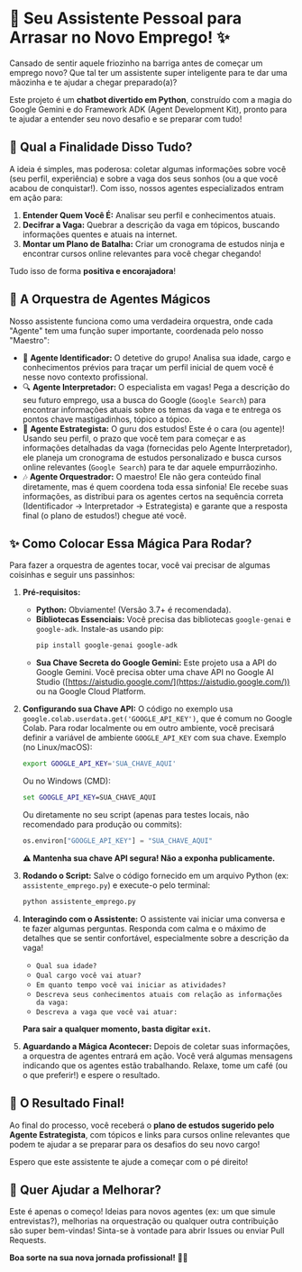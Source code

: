 # 🚀 Seu Assistente Pessoal para Arrasar no Novo Emprego! ✨

Cansado de sentir aquele friozinho na barriga antes de começar um emprego novo? Que tal ter um assistente super inteligente para te dar uma mãozinha e te ajudar a chegar preparado(a)?

Este projeto é um **chatbot divertido em Python**, construído com a magia do Google Gemini e do Framework ADK (Agent Development Kit), pronto para te ajudar a entender seu novo desafio e se preparar com tudo!

## 🤔 Qual a Finalidade Disso Tudo?

A ideia é simples, mas poderosa: coletar algumas informações sobre você (seu perfil, experiência) e sobre a vaga dos seus sonhos (ou a que você acabou de conquistar!). Com isso, nossos agentes especializados entram em ação para:

1.  **Entender Quem Você É:** Analisar seu perfil e conhecimentos atuais.
2.  **Decifrar a Vaga:** Quebrar a descrição da vaga em tópicos, buscando informações quentes e atuais na internet.
3.  **Montar um Plano de Batalha:** Criar um cronograma de estudos ninja e encontrar cursos online relevantes para você chegar chegando!

Tudo isso de forma **positiva e encorajadora**!

## 🤖 A Orquestra de Agentes Mágicos

Nosso assistente funciona como uma verdadeira orquestra, onde cada "Agente" tem uma função super importante, coordenada pelo nosso "Maestro":

* 🤖 **Agente Identificador:** O detetive do grupo! Analisa sua idade, cargo e conhecimentos prévios para traçar um perfil inicial de quem você é nesse novo contexto profissional.
* 🔍 **Agente Interpretador:** O especialista em vagas! Pega a descrição do seu futuro emprego, usa a busca do Google (`Google Search`) para encontrar informações atuais sobre os temas da vaga e te entrega os pontos chave mastigadinhos, tópico a tópico.
* 🧠 **Agente Estrategista:** O guru dos estudos! Este é o cara (ou agente)! Usando seu perfil, o prazo que você tem para começar e as informações detalhadas da vaga (fornecidas pelo Agente Interpretador), ele planeja um cronograma de estudos personalizado e busca cursos online relevantes (`Google Search`) para te dar aquele empurrãozinho.
* 🎶 **Agente Orquestrador:** O maestro! Ele não gera conteúdo final diretamente, mas é quem coordena toda essa sinfonia! Ele recebe suas informações, as distribui para os agentes certos na sequência correta (Identificador -> Interpretador -> Estrategista) e garante que a resposta final (o plano de estudos!) chegue até você.

## ✨ Como Colocar Essa Mágica Para Rodar?

Para fazer a orquestra de agentes tocar, você vai precisar de algumas coisinhas e seguir uns passinhos:

1.  **Pré-requisitos:**
    * **Python:** Obviamente! (Versão 3.7+ é recomendada).
    * **Bibliotecas Essenciais:** Você precisa das bibliotecas `google-genai` e `google-adk`. Instale-as usando pip:
        ```bash
        pip install google-genai google-adk
        ```
    * **Sua Chave Secreta do Google Gemini:** Este projeto usa a API do Google Gemini. Você precisa obter uma chave API no Google AI Studio ([https://aistudio.google.com/](https://aistudio.google.com/)) ou na Google Cloud Platform.

2.  **Configurando sua Chave API:**
    O código no exemplo usa `google.colab.userdata.get('GOOGLE_API_KEY')`, que é comum no Google Colab. Para rodar localmente ou em outro ambiente, você precisará definir a variável de ambiente `GOOGLE_API_KEY` com sua chave. Exemplo (no Linux/macOS):
    ```bash
    export GOOGLE_API_KEY='SUA_CHAVE_AQUI'
    ```
    Ou no Windows (CMD):
    ```cmd
    set GOOGLE_API_KEY=SUA_CHAVE_AQUI
    ```
    Ou diretamente no seu script (apenas para testes locais, não recomendado para produção ou commits):
    ```python
    os.environ["GOOGLE_API_KEY"] = "SUA_CHAVE_AQUI"
    ```
    **⚠️ Mantenha sua chave API segura! Não a exponha publicamente.**

3.  **Rodando o Script:**
    Salve o código fornecido em um arquivo Python (ex: `assistente_emprego.py`) e execute-o pelo terminal:
    ```bash
    python assistente_emprego.py
    ```

4.  **Interagindo com o Assistente:**
    O assistente vai iniciar uma conversa e te fazer algumas perguntas. Responda com calma e o máximo de detalhes que se sentir confortável, especialmente sobre a descrição da vaga!

    * `Qual sua idade?`
    * `Qual cargo você vai atuar?`
    * `Em quanto tempo você vai iniciar as atividades?`
    * `Descreva seus conhecimentos atuais com relação as informações da vaga:`
    * `Descreva a vaga que você vai atuar:`

    **Para sair a qualquer momento, basta digitar `exit`.**

5.  **Aguardando a Mágica Acontecer:**
    Depois de coletar suas informações, a orquestra de agentes entrará em ação. Você verá algumas mensagens indicando que os agentes estão trabalhando. Relaxe, tome um café (ou o que preferir!) e espere o resultado.

## 🎉 O Resultado Final!

Ao final do processo, você receberá o **plano de estudos sugerido pelo Agente Estrategista**, com tópicos e links para cursos online relevantes que podem te ajudar a se preparar para os desafios do seu novo cargo!

Espero que este assistente te ajude a começar com o pé direito!

## 🤝 Quer Ajudar a Melhorar?

Este é apenas o começo! Ideias para novos agentes (ex: um que simule entrevistas?), melhorias na orquestração ou qualquer outra contribuição são super bem-vindas! Sinta-se à vontade para abrir Issues ou enviar Pull Requests.

**Boa sorte na sua nova jornada profissional!** 💪✨
